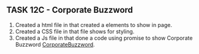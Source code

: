 ## TASK 12C - Corporate Buzzword

1. Created a html file in that created a elements to show in page.
2. Created a CSS file in that file shows for styling.
3. Created a Js file in that done a code using promise to show Corporate Buzzword [CorporateBuzzword](./js/script.js).
